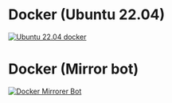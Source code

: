 # Docker (Ubuntu 22.04)
[![Ubuntu 22.04 docker](https://github.com/NFS-Project/Docker-build/actions/workflows/22_04.yml/badge.svg)](https://github.com/NFS-Project/Docker-build/actions/workflows/22_04.yml)
# Docker (Mirror bot)
[![Docker Mirrorer Bot](https://github.com/NFS-Project/Docker-build/actions/workflows/mirror.yml/badge.svg)](https://github.com/NFS-Project/Docker-build/actions/workflows/mirror.yml)
